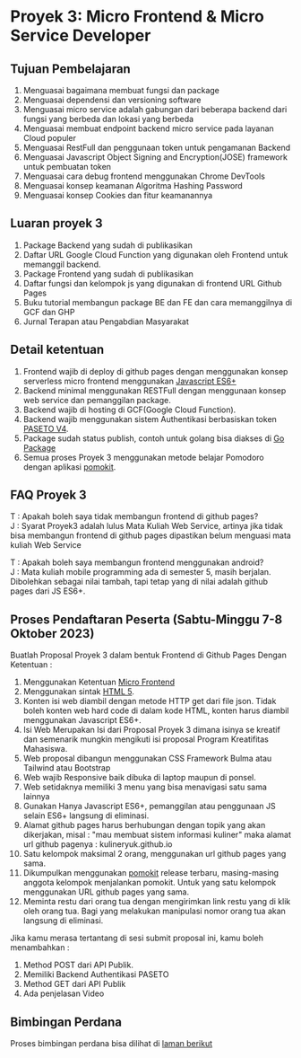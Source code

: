 # Proyek 3: Micro Frontend & Micro Service Developer

## Tujuan Pembelajaran
1. Menguasai bagaimana membuat fungsi dan package
2. Menguasai dependensi dan versioning software
3. Menguasai micro service adalah gabungan dari beberapa backend dari fungsi yang berbeda dan lokasi yang berbeda
4. Menguasai membuat endpoint backend micro service pada layanan Cloud populer
5. Menguasai RestFull dan penggunaan token untuk pengamanan Backend
6. Menguasai Javascript Object Signing and Encryption(JOSE) framework untuk pembuatan token
7. Menguasai cara debug frontend menggunakan Chrome DevTools
8. Menguasai konsep keamanan Algoritma Hashing Password
9. Menguasai konsep Cookies dan fitur keamanannya

## Luaran proyek 3
1. Package Backend yang sudah di publikasikan
2. Daftar URL Google Cloud Function yang digunakan oleh Frontend untuk memanggil backend.
3. Package Frontend yang sudah di publikasikan
4. Daftar fungsi dan kelompok js yang digunakan di frontend URL Github Pages
5. Buku tutorial membangun package BE dan FE dan cara memanggilnya di GCF dan GHP
6. Jurnal Terapan atau Pengabdian Masyarakat

## Detail ketentuan
1. Frontend wajib di deploy di github pages dengan menggunakan konsep serverless micro frontend menggunakan [Javascript ES6+](https://vanillajskit.github.io/)
2. Backend minimal menggunakan RESTFull dengan menggunaan konsep web service dan pemanggilan package.
3. Backend wajib di hosting di GCF(Google Cloud Function).
4. Backend wajib menggunakan sistem Authentikasi berbasiskan token [PASETO V4](https://github.com/whatsauth/watoken).
5. Package sudah status publish, contoh untuk golang bisa diakses di [Go Package](https://pkg.go.dev/)
6. Semua proses Proyek 3 menggunakan metode belajar Pomodoro dengan aplikasi [pomokit](https://pomokit.github.io/).

## FAQ Proyek 3
T : Apakah boleh saya tidak membangun frontend di github pages?  
J : Syarat Proyek3 adalah lulus Mata Kuliah Web Service, artinya jika tidak bisa membangun frontend di github pages dipastikan belum menguasi mata kuliah Web Service

T : Apakah boleh saya membangun frontend menggunakan android?  
J : Mata kuliah mobile programming ada di semester 5, masih berjalan. Dibolehkan sebagai nilai tambah, tapi tetap yang di nilai adalah github pages dari JS ES6+.

## Proses Pendaftaran Peserta (Sabtu-Minggu 7-8 Oktober 2023)

Buatlah Proposal Proyek 3 dalam bentuk Frontend di Github Pages Dengan Ketentuan :
1. Menggunakan Ketentuan [Micro Frontend](https://vanillajskit.github.io/)
2. Menggunakan sintak [HTML 5](https://www.tutorialspoint.com/html5/index.htm).
3. Konten isi web diambil dengan metode HTTP get dari file json. Tidak boleh konten web hard code di dalam kode HTML, konten harus diambil menggunakan Javascript ES6+.
4. Isi Web Merupakan Isi dari Proposal Proyek 3 dimana isinya se kreatif dan semenarik mungkin mengikuti isi proposal Program Kreatifitas Mahasiswa.
5. Web proposal dibangun menggunakan CSS Framework Bulma atau Tailwind atau Bootstrap
6. Web wajib Responsive baik dibuka di laptop maupun di ponsel.
7. Web setidaknya memiliki 3 menu yang bisa menavigasi satu sama lainnya
8. Gunakan Hanya Javascript ES6+, pemanggilan atau penggunaan JS selain ES6+ langsung di eliminasi. 
9. Alamat github pages harus berhubungan dengan topik yang akan dikerjakan, misal : "mau membuat sistem informasi kuliner" maka alamat url github pagenya : kulineryuk.github.io
10. Satu kelompok maksimal 2 orang, menggunakan url github pages yang sama.
11. Dikumpulkan menggunakan [pomokit](https://pomokit.github.io/) release terbaru, masing-masing anggota kelompok menjalankan pomokit. Untuk yang satu kelompok menggunakan URL github pages yang sama.
12. Meminta restu dari orang tua dengan mengirimkan link restu yang di klik oleh orang tua. Bagi yang melakukan manipulasi nomor orang tua akan langsung di eliminasi. 

Jika kamu merasa tertantang di sesi submit proposal ini, kamu boleh menambahkan :
1. Method POST dari API Publik.
2. Memiliki Backend Authentikasi PASETO
3. Method GET dari API Publik
4. Ada penjelasan Video


## Bimbingan Perdana
Proses bimbingan perdana bisa dilihat di [laman berikut](./perdana)
